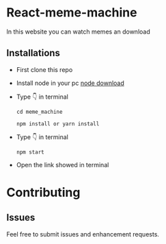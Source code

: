 # React-meme-machine

In this website you can watch memes an download
## Installations 

 - First clone this repo
 - Install node in your pc [node download](https://nodejs.org/)
 - Type 👇 in terminal
 
    `cd meme_machine`
    
    `npm install or yarn install`

 - Type 👇 in terminal
 
   `npm start`
 - Open the link showed in terminal
 
 
 Contributing 
=========================================
Issues
------
Feel free to submit issues and enhancement requests.

